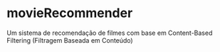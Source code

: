 # movieRecommender
Um sistema de recomendação de filmes com base em Content-Based Filtering (Filtragem Baseada em Conteúdo)
